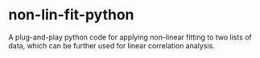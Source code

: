 # non-lin-fit-python
A plug-and-play python code for applying non-linear fitting to two lists of data, which can be further used for linear correlation analysis.
